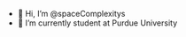 - 👋 Hi, I’m @spaceComplexitys
- 🌱 I’m currently student at Purdue University

<!---
spaceComplexitys/spaceComplexitys is a ✨ special ✨ repository because its `README.md` (this file) appears on your GitHub profile.
You can click the Preview link to take a look at your changes.
--->
